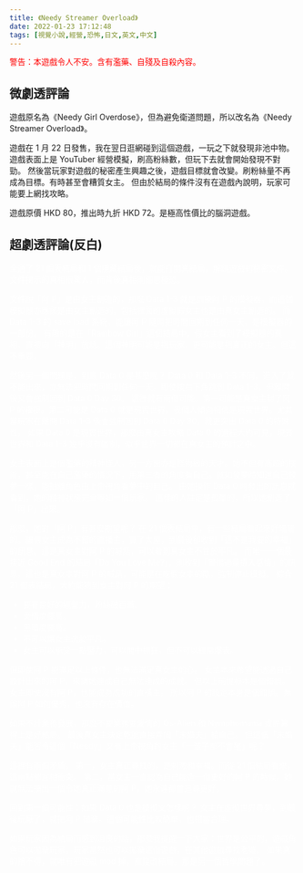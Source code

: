 ```yaml
---
title: 《Needy Streamer Overload》
date: 2022-01-23 17:12:48
tags: [視覺小說,經營,恐怖,日文,英文,中文]
---
```

<span style="color:red">警告：本遊戲令人不安。含有濫藥、自殘及自殺內容。</span>

## 微劇透評論

遊戲原名為《Needy Girl Overdose》，但為避免衛道問題，所以改名為《Needy Streamer Overload》。

遊戲在 1 月 22 日發售，我在翌日逛網碰到這個遊戲，一玩之下就發現非池中物。
遊戲表面上是 YouTuber 經營模擬，刷高粉絲數，但玩下去就會開始發現不對勁。
然後當玩家對遊戲的秘密產生興趣之後，遊戲目標就會改變。刷粉絲量不再成為目標。有時甚至會糟質女主。
但由於結局的條件沒有在遊戲內說明，玩家可能要上網找攻略。

遊戲原價 HKD 80，推出時九折 HKD 72。是極高性價比的腦洞遊戲。

## 超劇透評論(反白)

<div style="color:white">
全通了 21 個表結局和 1 個隱藏結局後，就能打開真結局，解鎖遊戲的秘密文件。
文件揭示的真相很驚人，而背後真相則細思極恐。

文件說「阿 P」是由女主創造的，那麼 Data 1-3 就是訓練阿 P 的模擬器，而這個模擬器亦應該是由女主創造的，包括裡面的虛擬假女主也是由真女主創造的。
而 Data 1-3 的 save load 系統，能讓阿 P 隨時把時間回朔到任何一天，是模擬器的一部份。
有趣的是在「Rainbow Girl」這個結局中，假女主看到了模擬器的真相，直接向「神明」放話。這個神明可能是指玩家，更可能是指真正的女主。但這不重要。

然後另一個問題是，到底 Data 0 是甚麼呢？
Data 0 和 Data 1-3 不同，進入了就不能出來，亦無法把時間回朔到任何一天。即使按右下角跳到 Data 1-3，但離開後又會強制回到 Data 0 Day 30。
這裡就有兩個可能。第一可能是真女主封了阿 P 的權限。第二可能是 Data 0 就是現實世界。我個人傾向相信是現實世界。尤其當玩家在離開 Data 1-3 後會強制回到 Data 0 Day 30，就更突出 Data 0 的特殊性。
如果 Data 0 是現實世界，那麼由真女主攻略 Data 0 的過程大約可見，現實世界和 Data 1-3 幾乎沒有區別，似乎世界一切都在真女主的預計之中。

女主表面上是個濫藥的精神怪人，另一方面亦是怪物級的天才。她不但有高超的技術，甚至能在自己濫藥的情況下，用第三者的角度看自己。就如發夢時知道自己發夢一樣，能抽離角色由上帝視角看夢中的自己。
由她操作 Data 0 時發出的訊息就看到，她的精神狀態完全等如一個玩家。
這樣的人註定是孤單的，所以她創造了「阿 P」出來。

那麼，她對「阿 P」有甚麼期望呢？
在 21 個表結局中，有一些結局看起來好端端的。讓假女主成為不錯的直播主，買了大屋，到最後卻收到「這不是我要的幸福」的訊息。這是真女主對阿 P 的喊話，可以看到真女主不甘於平凡。
而唯一一個最接近 Good End 的結局「Do You Love Me?」，則收到「警惕過量攝入感情」的訊息。這也是真女主對阿 P 的喊話，可能是在吃假女主的酷，強制停止模擬。
綜合 21 個表結局，大約能猜到女主對阿 P 的期望：
* 要有良好的經營力，粉絲破百萬。
* 愛情度要高。
* 黑暗度要高。
* 不可以讓女主流於平凡。
* 女主可以承受一點壓力，可以間中抓狂，但不可以經常爆表。

但即使阿 P 能滿足以上條件，也無法滿足真女主的心。
女主本來希望能透過自己設計出來的阿 P，來讓她達成自己無法達成的成就。
但以上前提根本是個錯誤。女主即使沒有阿 P，也能成為成功的直播主。
所以阿 P 的設定本身是個錯誤。無論阿 P 如何優秀，也沒有存在價值。

如果不計業務發展，那麼不要業務要愛情的 Os-Alien 和 Nymphomania 或許算得上是好結局。
最後真女主決定乾脆直接弄個「未婚夫」給自己。
但這個「未婚夫」能否令這個「Needy」又有上帝視角的女主「一輩子都不會醒」呢？

這裡有兩個矛盾。
第一，女主真正尋找的，是刺激和幸福。而從 21 個結局看來，這兩點都互相衝突。
第二，當女主一直認為自己能造一個更好的阿 P 的時候，她就無法搞出一個令她真正滿意的阿 P，她永遠都會追尋更好。

回到第一個可能性：如果 Data 0 也是模擬又怎樣呢？
女主在虛擬世界尋夢，到最後玩厭了，就把阿 P 拋棄。這個可能性比較簡單，也相當合理。

如果玩家因為結局而感到沮喪的話，那麼我提醒一下大家：世界是公平的，遊戲角色可以拋棄玩家，玩家當然也可以拋棄這個遊戲，在其他遊戲尋找老婆。
如果真的捨不得，就唯有把遊戲 mod 掉，直接改結局。那是另一個哲學問題了。
</div>
